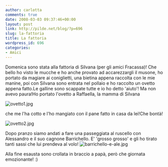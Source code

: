 ```yaml
---
author: carlotta
comments: true
date: 2008-03-03 09:37:46+00:00
layout: post
link: http://pilde.net/blog/?p=696
slug: la-fattoria
title: La fattoria
wordpress_id: 696
categories:
- Amici
---
```


Domenica sono stata alla fattoria di Silvana (per gli amici Fracassa)! Che bello ho visto le mucche e ho anche provato ad accarezzargli il musone, ho portato da magiare ai coniglietti, una bietina appena raccolta con le mie manine, poi con Silvana sono entrata nel pollaio e ho raccolto un ovetto appena fatto.Le galline sono scappate tutte e io ho detto 'aiuto'! Ma non avevo paura!Ho portato l'ovetto a Raffaella, la mamma di Silvana

![ovetto1.jpg](http://pilde.net/blog/wp-content/uploads/2008/03/ovetto1.jpg)

che me l'ha cotto e l'ho mangiato con il pane fatto in casa da lei!Che bontà!

![ovetto2.jpg](http://pilde.net/blog/wp-content/uploads/2008/03/ovetto2.jpg)

Dopo pranzo siamo andati a fare una passeggiata al ruscello con Alessandro e il suo cagnone Barrichello. E' 'grosso grosso' e gli ho tirato tanti sassi che lui prendeva al volo!
![barrichello-e-ale.jpg](http://pilde.net/blog/wp-content/uploads/2008/03/barrichello-e-ale.jpg)

Alla fine esausta sono crollata in braccio a papà, però che giornata emozionante! :)


